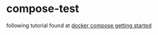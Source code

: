 # compose-test

following tutorial found at [docker compose getting started](https://docs.docker.com/compose/gettingstarted/)
